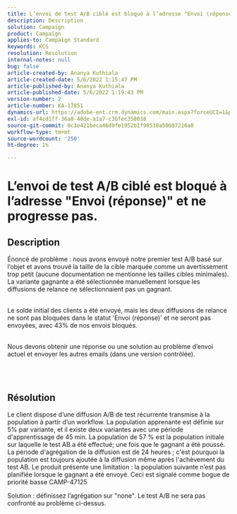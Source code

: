 ```yaml
---
title: L’envoi de test A/B ciblé est bloqué à l’adresse "Envoi (réponse)" et ne progresse pas.
description: Description
solution: Campaign
product: Campaign
applies-to: Campaign Standard
keywords: KCS
resolution: Resolution
internal-notes: null
bug: false
article-created-by: Ananya Kuthiala
article-created-date: 5/6/2022 1:15:47 PM
article-published-by: Ananya Kuthiala
article-published-date: 5/6/2022 1:19:43 PM
version-number: 2
article-number: KA-17851
dynamics-url: https://adobe-ent.crm.dynamics.com/main.aspx?forceUCI=1&pagetype=entityrecord&etn=knowledgearticle&id=ff3f8d9f-3ecd-ec11-a7b5-0022480b639b
exl-id: af4cd1ff-36a8-40de-a1a7-c3bfec358018
source-git-commit: 0c3e421beca46d9fe1952b1f98538a50697216a0
workflow-type: tm+mt
source-wordcount: '250'
ht-degree: 1%

---
```


# L’envoi de test A/B ciblé est bloqué à l’adresse &quot;Envoi (réponse)&quot; et ne progresse pas.

## Description

Énoncé de problème : nous avons envoyé notre premier test A/B basé sur l’objet et avons trouvé la taille de la cible marquée comme un avertissement trop petit (aucune documentation ne mentionne les tailles cibles minimales). La variante gagnante a été sélectionnée manuellement lorsque les diffusions de relance ne sélectionnaient pas un gagnant.

<br>Le solde initial des clients a été envoyé, mais les deux diffusions de relance ne sont pas bloquées dans le statut &#39;Envoi (réponse)&#39; et ne seront pas envoyées, avec 43% de nos envois bloqués.

<br>Nous devons obtenir une réponse ou une solution au problème d’envoi actuel et envoyer les autres emails (dans une version contrôlée).

<br> 

## Résolution


Le client dispose d’une diffusion A/B de test récurrente transmise à la population à partir d’un workflow. La population apprenante est définie sur 5% par variante, et il existe deux variantes avec une période d&#39;apprentissage de 45 min. La population de 57 % est la population initiale sur laquelle le test AB a été effectué; une fois que le gagnant a été poussé. La période d&#39;agrégation de la diffusion est de 24 heures ; c&#39;est pourquoi la population est toujours ajoutée à la diffusion même après l&#39;achèvement du test AB. Le produit présente une limitation : la population suivante n’est pas planifiée lorsque le gagnant a été envoyé. Ceci est signalé comme bogue de priorité basse CAMP-47125

Solution : définissez l’agrégation sur &quot;none&quot;. Le test A/B ne sera pas confronté au problème ci-dessus.
